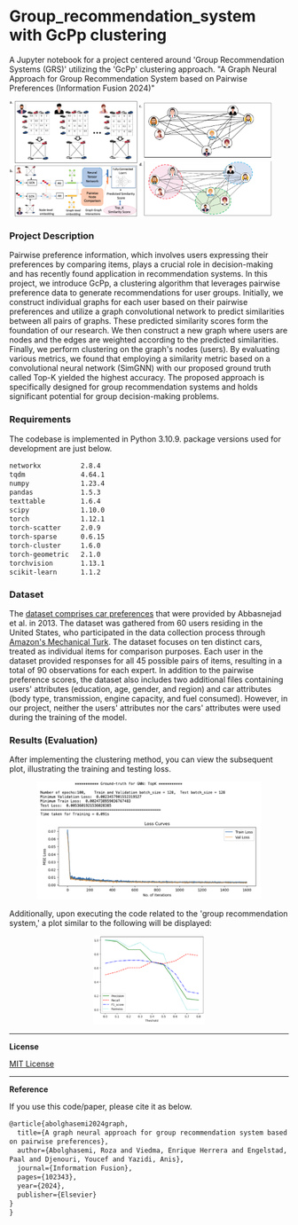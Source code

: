 # Group_recommendation_system with GcPp clustering

A Jupyter notebook for a project centered around 'Group Recommendation Systems (GRS)' utilizing the 'GcPp' clustering approach.
"A Graph Neural Approach for Group Recommendation System based on Pairwise Preferences (Information Fusion 2024)"

<div style="display: flex;">
    <img src="https://github.com/RozaAbolghasemi/GRS_GcPp/blob/main/Images/Similarity_prediction.png" alt="Description of the First Image" style="width: 46%;">
    <img src="https://github.com/RozaAbolghasemi/GRS_GcPp/blob/main/Images/Clustering_GcPp.png" alt="Description of the Second Image" style="width: 48%;">
</div>

### Project Description

Pairwise preference information, which involves users expressing their preferences by comparing items, plays a crucial role in decision-making and has recently found application in recommendation systems. In this project, we introduce GcPp, a clustering algorithm that leverages pairwise preference data to generate recommendations for user groups. Initially, we construct individual graphs for each user based on their pairwise preferences and utilize a graph convolutional network to predict similarities between all pairs of graphs. These predicted similarity scores form the foundation of our research. We then construct a new graph where users are nodes and the edges are weighted according to the predicted similarities. Finally, we perform clustering on the graph's nodes (users). By evaluating various metrics, we found that employing a similarity metric based on a convolutional neural network (SimGNN) with our proposed ground truth called Top-K yielded the highest accuracy. The proposed approach is specifically designed for group recommendation systems and holds significant potential for group decision-making problems. 

### Requirements
The codebase is implemented in Python 3.10.9. package versions used for development are just below.
```
networkx          2.8.4
tqdm              4.64.1
numpy             1.23.4
pandas            1.5.3
texttable         1.6.4
scipy             1.10.0
torch             1.12.1
torch-scatter     2.0.9
torch-sparse      0.6.15
torch-cluster     1.6.0
torch-geometric   2.1.0
torchvision       1.13.1
scikit-learn      1.1.2
```

### Dataset
The [dataset comprises car preferences](http://users.cecs.anu.edu.au/~u4940058/CarPreferences.html) that were provided by Abbasnejad et al. in 2013. The dataset was gathered from 60 users residing in the United States, who participated in the data collection process through [Amazon's Mechanical Turk](http://mturk.com). The dataset focuses on ten distinct cars, treated as individual items for comparison purposes. Each user in the dataset provided responses for all 45 possible pairs of items, resulting in a total of 90 observations for each expert. In addition to the pairwise preference scores, the dataset also includes two additional files containing users' attributes (education, age, gender, and region) and car attributes (body type, transmission, engine capacity, and fuel consumed). However, in our project, neither the users' attributes nor the cars' attributes were used during the training of the model.

### Results (Evaluation)
After implementing the clustering method, you can view the subsequent plot, illustrating the training and testing loss.
<p align="center">
<img style="width: 80%;" src="https://github.com/RozaAbolghasemi/GRS_GcPp/blob/main/Images/GcPp_evaluation.png">
</p>
Additionally, upon executing the code related to the 'group recommendation system,' a plot similar to the following will be displayed:
<p align="center">
<img style="width: 40%;" src="https://github.com/RozaAbolghasemi/GRS_GcPp/blob/main/Images/GRS_evaluation.png">
</p>

----------------------------------------------------------------------

**License**

[MIT License](https://github.com/RozaAbolghasemi/GRS_GcPp/blob/main/LICENSE)


----------------------------------------------------------------------

**Reference**

If you use this code/paper, please cite it as below.
```
@article{abolghasemi2024graph,
  title={A graph neural approach for group recommendation system based on pairwise preferences},
  author={Abolghasemi, Roza and Viedma, Enrique Herrera and Engelstad, Paal and Djenouri, Youcef and Yazidi, Anis},
  journal={Information Fusion},
  pages={102343},
  year={2024},
  publisher={Elsevier}
}
}
```




